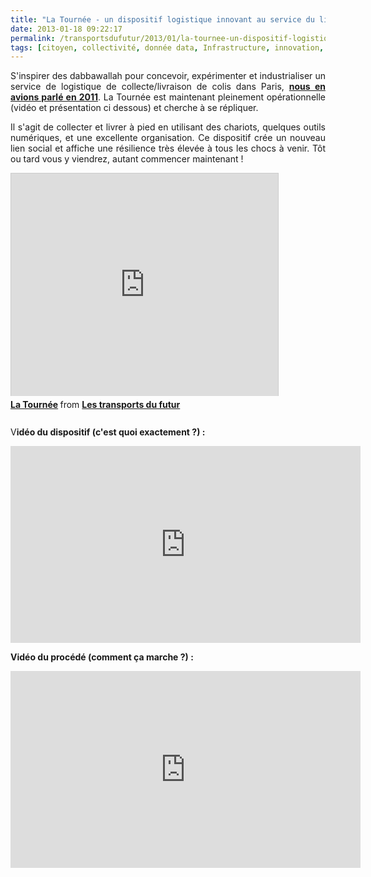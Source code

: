 ```yaml
---
title: "La Tournée - un dispositif logistique innovant au service du lien social"
date: 2013-01-18 09:22:17
permalink: /transportsdufutur/2013/01/la-tournee-un-dispositif-logistique-innovant-au-service-du-lien-social.html
tags: [citoyen, collectivité, donnée data, Infrastructure, innovation, intelligence collective, internet, lien social, logistique, marchandises, marche, mode doux, Service de mobilité]
---
```


<p style="text-align: justify;">S'inspirer des dabbawallah pour concevoir, expérimenter et industrialiser un service de logistique de collecte/livraison de colis dans Paris, <strong><a href="https://gabrielplassat.github.io/transportsdufutur/2011/08/les-dabbawallahs-de-bombay-inspirent-une-solution-logistique-a-paris-less_is_more.html" target="_blank">nous en avions parlé en 2011</a></strong>. La Tournée est maintenant pleinement opérationnelle (vidéo et présentation ci dessous) et cherche à se répliquer.</p> <p style="text-align: justify;">Il s'agit de collecter et livrer à pied en utilisant des chariots, quelques outils numériques, et une excellente organisation. Ce dispositif crée un nouveau lien social et affiche une résilience très élevée à tous les chocs à venir. Tôt ou tard vous y viendrez, autant commencer maintenant !</p> <iframe frameborder="0" height="356" marginheight="0" marginwidth="0" scrolling="no" src="http://fr.slideshare.net/slideshow/embed_code/16052199" style="border: 1px solid #CCC; border-width: 1px 1px 0; margin-bottom: 5px;" width="427"> </iframe> <div style="margin-bottom: 5px;"> <strong> <a href="http://fr.slideshare.net/transportsdufutur/la-tourne" target="_blank" title="La Tournée">La Tournée</a> </strong> from <strong><a href="http://fr.slideshare.net/transportsdufutur" target="_blank">Les transports du futur</a></strong> </div> <div style="margin-bottom: 5px;"><strong> </strong></div> <div style="margin-bottom: 5px;"><strong> </strong></div>  <!--more-->  V<strong>idéo du dispositif (c'est quoi exactement ?) :</strong> <p> <iframe frameborder="0" height="315" src="http://www.youtube.com/embed/qSW0smU-lIY" width="560"></iframe></p> <p><strong>V</strong><strong>idéo du procédé (comment ça marche ?) :</strong></p> <iframe frameborder="0" height="315" src="http://www.youtube.com/embed/eMCWDJpybZs" width="560"></iframe>
